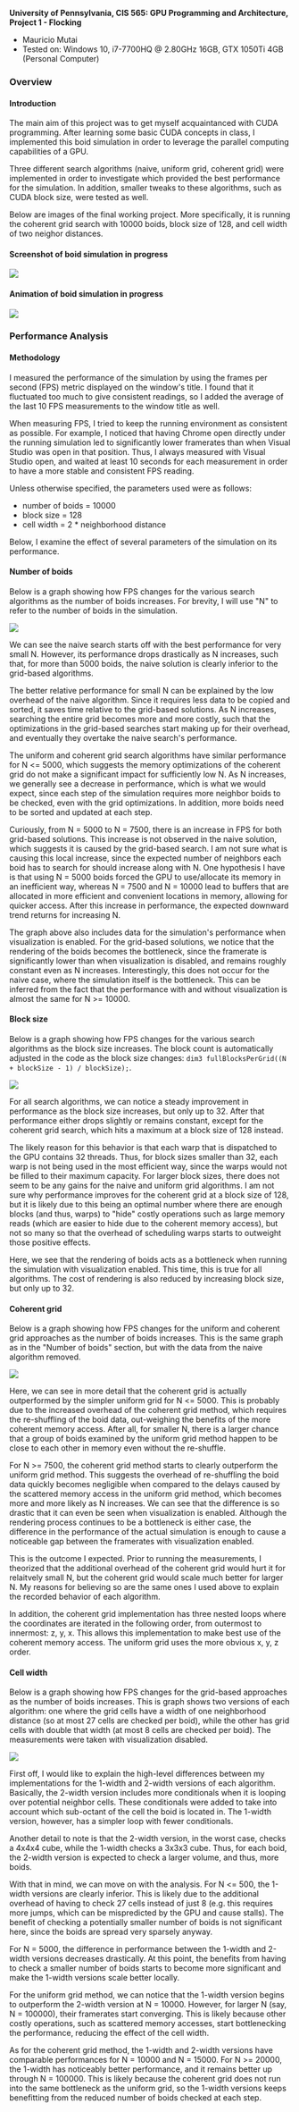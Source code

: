 **University of Pennsylvania, CIS 565: GPU Programming and Architecture,
Project 1 - Flocking**

* Mauricio Mutai
* Tested on: Windows 10, i7-7700HQ @ 2.80GHz 16GB, GTX 1050Ti 4GB (Personal Computer)

### Overview

#### Introduction

The main aim of this project was to get myself acquaintanced with CUDA programming. After learning some basic CUDA concepts in class, I implemented this boid simulation in order to leverage the parallel computing capabilities of a GPU.

Three different search algorithms (naive, uniform grid, coherent grid) were implemented in order to investigate which provided the best performance for the simulation. In addition, smaller tweaks to these algorithms, such as CUDA block size, were tested as well.

Below are images of the final working project. More specifically, it is running the coherent grid search with 10000 boids, block size of 128, and cell width of two neighor distances.

#### Screenshot of boid simulation in progress

![](images/boids-still.png)

#### Animation of boid simulation in progress

![](images/boids-anim.gif)

### Performance Analysis

#### Methodology

I measured the performance of the simulation by using the frames per second (FPS) metric displayed on the window's title. I found that it fluctuated too much to give consistent readings, so I added the average of the last 10 FPS measurements to the window title as well.

When measuring FPS, I tried to keep the running environment as consistent as possible. For example, I noticed that having Chrome open directly under the running simulation led to significantly lower framerates than when Visual Studio was open in that position. Thus, I always measured with Visual Studio open, and waited at least 10 seconds for each measurement in order to have a more stable and consistent FPS reading.

Unless otherwise specified, the parameters used were as follows:

* number of boids = 10000
* block size = 128
* cell width = 2 * neighborhood distance

Below, I examine the effect of several parameters of the simulation on its performance.

#### Number of boids

Below is a graph showing how FPS changes for the various search algorithms as the number of boids increases. For brevity, I will use "N" to refer to the number of boids in the simulation.

![](images/graphNumBoids.png)

We can see the naive search starts off with the best performance for very small N. However, its performance drops drastically as N increases, such that, for more than 5000 boids, the naive solution is clearly inferior to the grid-based algorithms.

The better relative performance for small N can be explained by the low overhead of the naive algorithm. Since it requires less data to be copied and sorted, it saves time relative to the grid-based solutions. As N increases, searching the entire grid becomes more and more costly, such that the optimizations in the grid-based searches start making up for their overhead, and eventually they overtake the naive search's performance.

The uniform and coherent grid search algorithms have similar performance for N <= 5000, which suggests the memory optimizations of the coherent grid do not make a significant impact for sufficiently low N. As N increases, we generally see a decrease in performance, which is what we would expect, since each step of the simulation requires more neighbor boids to be checked, even with the grid optimizations. In addition, more boids need to be sorted and updated at each step.

Curiously, from N = 5000 to N = 7500, there is an increase in FPS for both grid-based solutions. This increase is not observed in the naive solution, which suggests it is caused by the grid-based search. I am not sure what is causing this local increase, since the expected number of neighbors each boid has to search for should increase along with N. One hypothesis I have is that using N = 5000 boids forced the GPU to use/allocate its memory in an inefficient way, whereas N = 7500 and N = 10000 lead to buffers that are allocated in more efficient and convenient locations in memory, allowing for quicker access. After this increase in performance, the expected downward trend returns for increasing N.

The graph above also includes data for the simulation's performance when visualization is enabled. For the grid-based solutions, we notice that the rendering of the boids becomes the bottleneck, since the framerate is significantly lower than when visualization is disabled, and remains roughly constant even as N increases. Interestingly, this does not occur for the naive case, where the simulation itself is the bottleneck. This can be inferred from the fact that the performance with and without visualization is almost the same for N >= 10000.

#### Block size

Below is a graph showing how FPS changes for the various search algorithms as the block size increases. The block count is automatically adjusted in the code as the block size changes: `dim3 fullBlocksPerGrid((N + blockSize - 1) / blockSize);`.

![](images/graphBlockSize.png)

For all search algorithms, we can notice a steady improvement in performance as the block size increases, but only up to 32. After that performance either drops slightly or remains constant, except for the coherent grid search, which hits a maximum at a block size of 128 instead.

The likely reason for this behavior is that each warp that is dispatched to the GPU contains 32 threads. Thus, for block sizes smaller than 32, each warp is not being used in the most efficient way, since the warps would not be filled to their maximum capacity. For larger block sizes, there does not seem to be any gains for the naive and uniform grid algorithms. I am not sure why performance improves for the coherent grid at a block size of 128, but it is likely due to this being an optimal number where there are enough blocks (and thus, warps) to "hide" costly operations such as large memory reads (which are easier to hide due to the coherent memory access), but not so many so that the overhead of scheduling warps starts to outweight those positive effects.

Here, we see that the rendering of boids acts as a bottleneck when running the simulation with visualization enabled. This time, this is true for all algorithms. The cost of rendering is also reduced by increasing block size, but only up to 32.

#### Coherent grid

Below is a graph showing how FPS changes for the uniform and coherent grid approaches as the number of boids increases. This is the same graph as in the "Number of boids" section, but with the data from the naive algorithm removed.

![](images/graphUniformVsCoherent.png)

Here, we can see in more detail that the coherent grid is actually outperformed by the simpler uniform grid for N <= 5000. This is probably due to the increased overhead of the coherent grid method, which requires the re-shuffling of the boid data, out-weighing the benefits of the more coherent memory access. After all, for smaller N, there is a larger chance that a group of boids examined by the uniform grid method happen to be close to each other in memory even without the re-shuffle.

For N >= 7500, the coherent grid method starts to clearly outperform the uniform grid method. This suggests the overhead of re-shuffling the boid data quickly becomes negligible when compared to the delays caused by the scattered memory access in the uniform grid method, which becomes more and more likely as N increases. We can see that the difference is so drastic that it can even be seen when visualization is enabled. Although the rendering process continues to be a bottleneck is either case, the difference in the performance of the actual simulation is enough to cause a noticeable gap between the framerates with visualization enabled.

This is the outcome I expected. Prior to running the measurements, I theorized that the additional overhead of the coherent grid would hurt it for relaitvely small N, but the coherent grid would scale much better for larger N. My reasons for believing so are the same ones I used above to explain the recorded behavior of each algorithm.

In addition, the coherent grid implementation has three nested loops where the coordinates are iterated in the following order, from outermost to innermost: z, y, x. This allows this implementation to make best use of the coherent memory access. The uniform grid uses the more obvious x, y, z order.

#### Cell width

Below is a graph showing how FPS changes for the grid-based approaches as the number of boids increases. This is graph shows two versions of each algorithm: one where the grid cells have a width of one neighborhood distance (so at most 27 cells are checked per boid), while the other has grid cells with double that width (at most 8 cells are checked per boid). The measurements were taken with visualization disabled.

![](images/graphCellWidth.png)

First off, I would like to explain the high-level differences between my implementations for the 1-width and 2-width versions of each algorithm. Basically, the 2-width version includes more conditionals when it is looping over potential neighbor cells. These conditionals were added to take into account which sub-octant of the cell the boid is located in. The 1-width version, however, has a simpler loop with fewer conditionals.

Another detail to note is that the 2-width version, in the worst case, checks a 4x4x4 cube, while the 1-width checks a 3x3x3 cube. Thus, for each boid, the 2-width version is expected to check a larger volume, and thus, more boids.

With that in mind, we can move on with the analysis. For N <= 500, the 1-width versions are clearly inferior. This is likely due to the additional overhead of having to check 27 cells instead of just 8 (e.g. this requires more jumps, which can be mispredicted by the GPU and cause stalls). The benefit of checking a potentially smaller number of boids is not significant here, since the boids are spread very sparsely anyway.

For N = 5000, the difference in performance between the 1-width and 2-width versions decreases drastically. At this point, the benefits from having to check a smaller number of boids starts to become more significant and make the 1-width versions scale better locally.

For the uniform grid method, we can notice that the 1-width version begins to outperform the 2-width version at N = 10000. However, for larger N (say, N = 100000), their framerates start converging. This is likely because other costly operations, such as scattered memory accesses, start bottlenecking the performance, reducing the effect of the cell width.

As for the coherent grid method, the 1-width and 2-width versions have comparable performances for N = 10000 and N = 15000. For N >= 20000, the 1-width has noticeably better performance, and it remains better up through N = 100000. This is likely because the coherent grid does not run into the same bottleneck as the uniform grid, so the 1-width versions keeps benefitting from the reduced number of boids checked at each step.
